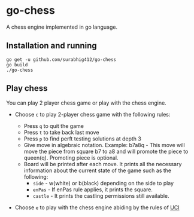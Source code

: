 # go-chess

A chess engine implemented in go language.

## Installation and running

```
go get -u github.com/surabhig412/go-chess
go build
./go-chess
```

## Play chess

You can play 2 player chess game or play with the chess engine.
* Choose `c` to play 2-player chess game with the following rules:
  * Press `q` to quit the game
  * Press `t` to take back last move
  * Press `p` to find perft testing solutions at depth 3
  * Give move in algebraic notation. Example: b7a8q - This move will move the piece from square b7 to a8 and will promote the piece to queen(q). Promoting piece is optional.
  * Board will be printed after each move. It prints all the necessary information about the current state of the game such as the following:
    * `side` - w(white) or b(black) depending on the side to play
    * `enPas` - If enPas rule applies, it prints the square.
    * `castle` - It prints the castling permissions still available.

* Choose `e` to play with the chess engine abiding by the rules of [UCI](http://wbec-ridderkerk.nl/html/UCIProtocol.html)
